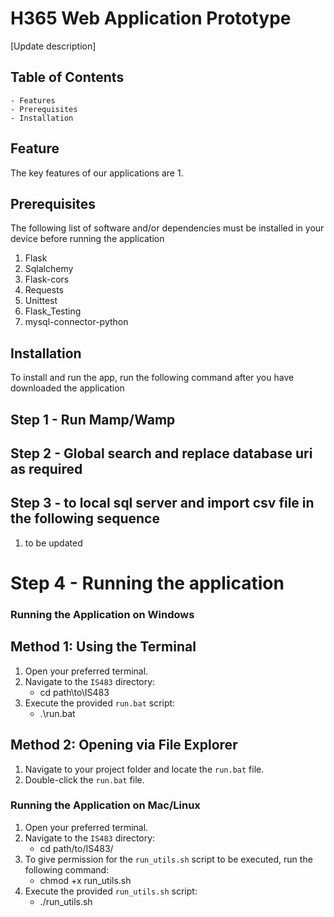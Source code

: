# H365 Web Application Prototype

[Update description]

## Table of Contents
    - Features
    - Prerequisites 
    - Installation


## Feature
The key features of our applications are
    1. 

## Prerequisites

The following list of software and/or dependencies must be installed in your device before running the application
1. Flask
2. Sqlalchemy
3. Flask-cors
4. Requests
5. Unittest
6. Flask_Testing
7. mysql-connector-python

## Installation
To install and run the app, run the following command after you have downloaded the application

## Step 1 - Run Mamp/Wamp
## Step 2 -  Global search and replace database uri as required
## Step 3 - <to be updated> to local sql server and import csv file in the following sequence
1. to be updated

# Step 4 - Running the application
### Running the Application on Windows

## Method 1: Using the Terminal
1. Open your preferred terminal.
2. Navigate to the `IS483` directory:
    - cd path\to\IS483
3. Execute the provided `run.bat` script:
    - .\run.bat

## Method 2: Opening via File Explorer
1. Navigate to your project folder and locate the `run.bat` file.
2. Double-click the `run.bat` file.

### Running the Application on Mac/Linux
1. Open your preferred terminal.
2. Navigate to the `IS483` directory:
    - cd path/to/IS483/
3. To give permission for the `run_utils.sh` script to be executed, run the following command:
    - chmod +x run_utils.sh
4. Execute the provided `run_utils.sh` script:
    - ./run_utils.sh
  

